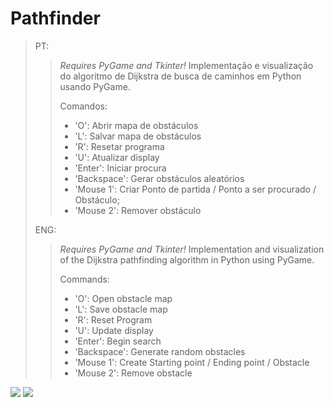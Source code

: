 # Pathfinder

>PT:
>>
>>*Requires PyGame and Tkinter!*
>>Implementação e visualização do algoritmo de Dijkstra de busca de caminhos em Python usando PyGame.
>>
>>Comandos:
>>* 'O': Abrir mapa de obstáculos
>>* 'L': Salvar mapa de obstáculos
>>* 'R': Resetar programa
>>* 'U': Atualizar display
>>* 'Enter': Iniciar procura
>>* 'Backspace': Gerar obstáculos aleatórios
>>* 'Mouse 1': Criar Ponto de partida / Ponto a ser procurado / Obstáculo;
>>* 'Mouse 2': Remover obstáculo
>
>ENG:
>>
>>*Requires PyGame and Tkinter!*
>>Implementation and visualization of the Dijkstra pathfinding algorithm in Python using PyGame.
>>
>>Commands:
>>* 'O': Open obstacle map
>>* 'L': Save obstacle map
>>* 'R': Reset Program
>>* 'U': Update display
>>* 'Enter': Begin search
>>* 'Backspace': Generate random obstacles
>>* 'Mouse 1': Create Starting point / Ending point / Obstacle
>>* 'Mouse 2': Remove obstacle

![](https://imgur.com/SY0zvLO.gif)
![](https://imgur.com/sksxa0d.gif)
